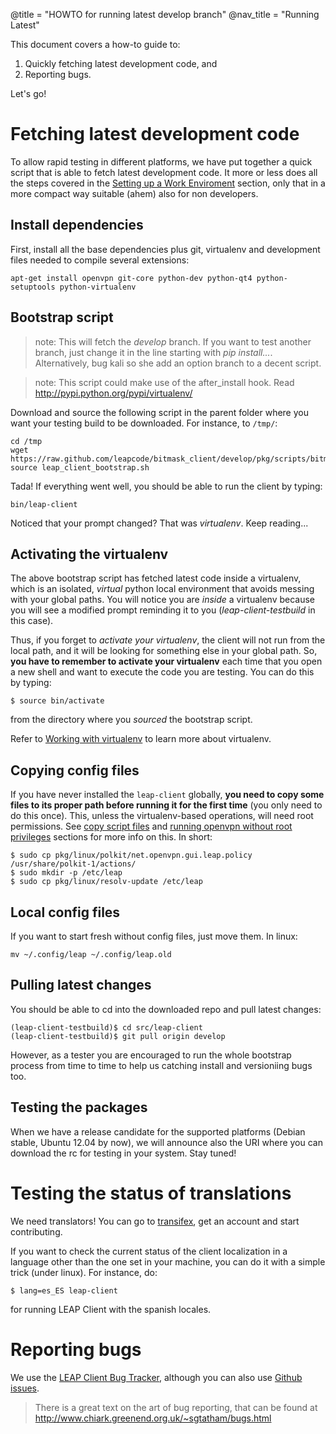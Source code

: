 @title = "HOWTO for running latest develop branch"
@nav_title = "Running Latest"

This document covers a how-to guide to:

1. Quickly fetching latest development code, and
2. Reporting bugs.

Let's go!

Fetching latest development code
=========================================

To allow rapid testing in different platforms, we have put together a quick script that is able to fetch latest development code. It more or less does all the steps covered in the [Setting up a Work Enviroment](client/dev-guide) section, only that in a more compact way suitable (ahem) also for non developers.

Install dependencies
-------------------------------

First, install all the base dependencies plus git, virtualenv and development files needed to compile several extensions:

    apt-get install openvpn git-core python-dev python-qt4 python-setuptools python-virtualenv


Bootstrap script
---------------------------------

> note: This will fetch the *develop* branch. If you want to test another branch, just change it in the line starting with *pip install...*. Alternatively, bug kali so she add an option branch to a decent script.

> note: This script could make use of the after_install hook. Read http://pypi.python.org/pypi/virtualenv/

Download and source the following script in the parent folder where you want your testing build to be downloaded. For instance, to `/tmp/`:


    cd /tmp
    wget https://raw.github.com/leapcode/bitmask_client/develop/pkg/scripts/bitmask_bootstrap.sh
    source leap_client_bootstrap.sh

Tada! If everything went well, you should be able to run the client by typing:

    bin/leap-client

Noticed that your prompt changed? That was *virtualenv*. Keep reading...

Activating the virtualenv
--------------------------------

The above bootstrap script has fetched latest code inside a virtualenv, which is an isolated, *virtual* python local environment that avoids messing with your global paths. You will notice you are *inside* a virtualenv because you will see a modified prompt reminding it to you (*leap-client-testbuild* in this case).

Thus, if you forget to *activate your virtualenv*, the client will not run from the local path, and it will be looking for something else in your global path. So, **you have to remember to activate your virtualenv** each time that you open a new shell and want to execute the code you are testing. You can do this by typing:

    $ source bin/activate

from the directory where you *sourced* the bootstrap script.

Refer to [Working with virtualenv](client/dev-guide) to learn more about virtualenv.

Copying config files
----------------------------

If you have never installed the `leap-client` globally, **you need to copy some files to its proper path before running it for the first time** (you only need to do this once). This, unless the virtualenv-based operations, will need root permissions. See [copy script files](client/dev-guide) and [running openvpn without root privileges](client/dev-guide) sections for more info on this. In short:

    $ sudo cp pkg/linux/polkit/net.openvpn.gui.leap.policy /usr/share/polkit-1/actions/
    $ sudo mkdir -p /etc/leap
    $ sudo cp pkg/linux/resolv-update /etc/leap

Local config files
--------------------------

If you want to start fresh without config files, just move them. In linux:

    mv ~/.config/leap ~/.config/leap.old

Pulling latest changes
------------------------------

You should be able to cd into the downloaded repo and pull latest changes:

    (leap-client-testbuild)$ cd src/leap-client
    (leap-client-testbuild)$ git pull origin develop

However, as a tester you are encouraged to run the whole bootstrap process from time to time to help us catching install and versioniing bugs too.

Testing the packages
-------------------------------

When we have a release candidate for the supported platforms (Debian stable, Ubuntu 12.04 by now), we will announce also the URI where you can download the rc for testing in your system. Stay tuned!

Testing the status of translations
==================================================

We need translators! You can go to [transifex](https://www.transifex.com/projects/p/bitmask/), get an account and start contributing.

If you want to check the current status of the client localization in a language other than the one set in your machine, you can do it with a simple trick (under linux). For instance, do:

    $ lang=es_ES leap-client

for running  LEAP Client with the spanish locales.

Reporting bugs
=======================

We use the [LEAP Client Bug Tracker](https://leap.se/code/projects/eip-client), although you can also use [Github issues](https://github.com/leapcode/bitmask_client/issues).

> There is a great text on the art of bug reporting, that can be found at http://www.chiark.greenend.org.uk/~sgtatham/bugs.html
